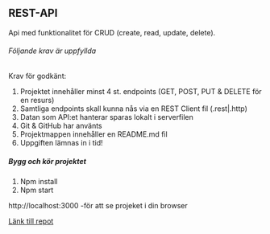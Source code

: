 ## REST-API 
Api med funktionalitet för CRUD (create, read, update, delete). 

###### Följande krav är uppfyllda
Krav för godkänt:
1) Projektet innehåller minst 4 st. endpoints (GET, POST, PUT & DELETE för en resurs)
2) Samtliga endpoints skall kunna nås via en REST Client fil (.rest|.http)
3) Datan som API:et hanterar sparas lokalt i serverfilen
4) Git & GitHub har använts
5) Projektmappen innehåller en README.md fil
6) Uppgiften lämnas in i tid!

##### Bygg och kör projektet  
1) Npm install 
2) Npm start 

http://localhost:3000 -för att se projeket i din browser 

[Länk till repot]()
